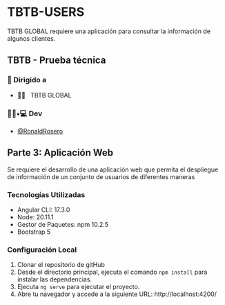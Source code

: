 # TBTB-USERS
TBTB GLOBAL requiere una aplicación para consultar la información de algunos clientes.

<h2>TBTB - Prueba técnica</h2>


<h3> 🚀 Dirigido a </h3>

- 👨‍💻 &nbsp; TBTB GLOBAL



<h3> 👨🏻•💻 Dev </h3>

-  [@RonaldRosero](https://github.com/RonaldRosero)

## Parte 3:  Aplicación Web 

Se requiere el desarrollo de una aplicación web que permita el despliegue 
de información de un conjunto de usuarios de diferentes maneras

### Tecnologías Utilizadas
- Angular CLI: 17.3.0
- Node: 20.11.1
- Gestor de Paquetes: npm 10.2.5
- Bootstrap 5

### Configuración Local
1. Clonar el repositorio de gitHub
2. Desde el directorio principal, ejecuta el comando `npm install` para instalar las dependencias.
3. Ejecuta `ng serve` para ejecutar el proyecto.
4. Abre tu navegador y accede a la siguiente URL: http://localhost:4200/

